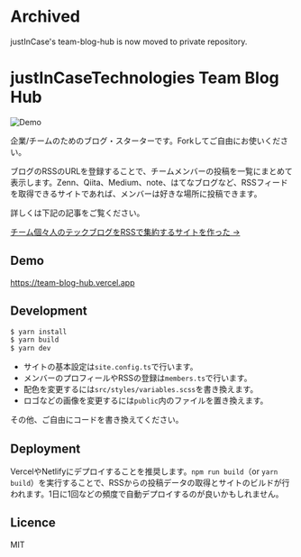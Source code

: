 # Archived

justInCase's team-blog-hub is now moved to private repository.

# justInCaseTechnologies Team Blog Hub

![Demo](https://user-images.githubusercontent.com/34590683/96832331-8c289400-1479-11eb-9466-f24d30860a24.png)

企業/チームのためのブログ・スターターです。Forkしてご自由にお使いください。

ブログのRSSのURLを登録することで、チームメンバーの投稿を一覧にまとめて表示します。Zenn、Qiita、Medium、note、はてなブログなど、RSSフィードを取得できるサイトであれば、メンバーは好きな場所に投稿できます。

詳しくは下記の記事をご覧ください。

[チーム個々人のテックブログをRSSで集約するサイトを作った →](https://zenn.dev/catnose99/articles/cb72a73368a547756862)

## Demo
https://team-blog-hub.vercel.app

## Development
```bash
$ yarn install
$ yarn build
$ yarn dev
```

- サイトの基本設定は`site.config.ts`で行います。
- メンバーのプロフィールやRSSの登録は`members.ts`で行います。
- 配色を変更するには`src/styles/variables.scss`を書き換えます。
- ロゴなどの画像を変更するには`public`内のファイルを置き換えます。

その他、ご自由にコードを書き換えてください。

## Deployment
VercelやNetlifyにデプロイすることを推奨します。`npm run build`（or `yarn build`）を実行することで、RSSからの投稿データの取得とサイトのビルドが行われます。1日に1回などの頻度で自動デプロイするのが良いかもしれません。

## Licence
MIT
